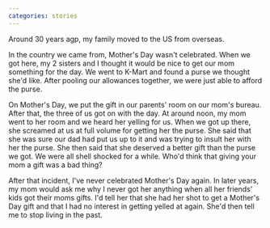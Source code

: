 ```yaml
---
categories: stories
---
```


Around 30 years agp, my family moved to the US from overseas.

In the country we came from, Mother's Day wasn't celebrated. When we got here, my 2 sisters and I thought it would be nice to get our mom something for the day. We went to K-Mart and found a purse we thought she'd like. After pooling our allowances together, we were just able to afford the purse.

On Mother's Day, we put the gift in our parents' room on our mom's bureau. After that, the three of us got on with the day. At around noon, my mom went to her room and we heard her yelling for us. When we got up there, she screamed at us at full volume for getting her the purse. She said that she was sure our dad had put us up to it and was trying to insult her with her the purse. She then said that she deserved a better gift than the purse we got. We were all shell shocked for a while. Who'd think that giving your mom a gift was a bad thing?

After that incident, I've never celebrated Mother's Day again. In later years, my mom would ask me why I never got her anything when all her friends' kids got their moms gifts. I'd tell her that she had her shot to get a Mother's Day gift and that I had no interest in getting yelled at again. She'd then tell me to stop living in the past.